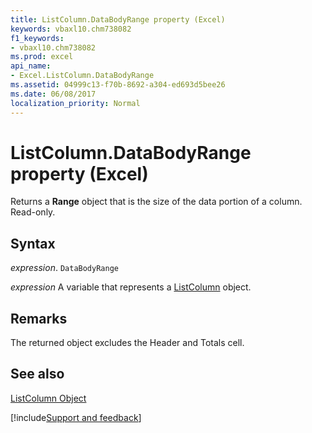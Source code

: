 ```yaml
---
title: ListColumn.DataBodyRange property (Excel)
keywords: vbaxl10.chm738082
f1_keywords:
- vbaxl10.chm738082
ms.prod: excel
api_name:
- Excel.ListColumn.DataBodyRange
ms.assetid: 04999c13-f70b-8692-a304-ed693d5bee26
ms.date: 06/08/2017
localization_priority: Normal
---
```



# ListColumn.DataBodyRange property (Excel)

Returns a  **Range** object that is the size of the data portion of a column. Read-only.


## Syntax

_expression_. `DataBodyRange`

_expression_ A variable that represents a [ListColumn](Excel.ListColumn.md) object.


## Remarks

The returned object excludes the Header and Totals cell.


## See also


[ListColumn Object](Excel.ListColumn.md)

[!include[Support and feedback](~/includes/feedback-boilerplate.md)]